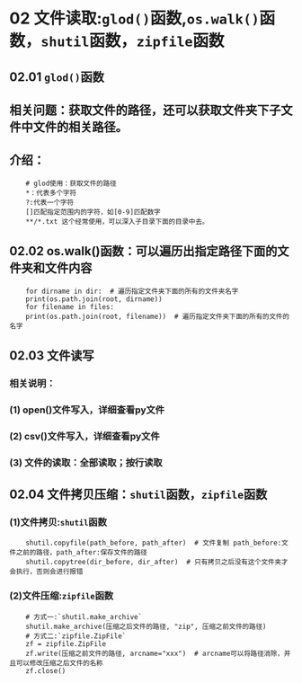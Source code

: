 # 02 文件读取:`glod()`函数,`os.walk()`函数，`shutil`函数，`zipfile`函数
## 02.01 `glod()`函数
## 相关问题：获取文件的路径，还可以获取文件夹下子文件中文件的相关路径。
## 介绍：
        # glod使用：获取文件的路径
        *：代表多个字符
        ?:代表一个字符
        []匹配指定范围内的字符，如[0-9]匹配数字
        **/*.txt 这个经常使用，可以深入子目录下面的目录中去。
## 02.02 os.walk()函数：可以遍历出指定路径下面的文件夹和文件内容
        for dirname in dir:  # 遍历指定文件夹下面的所有的文件夹名字
        print(os.path.join(root, dirname))
        for filename in files:
        print(os.path.join(root, filename))  # 遍历指定文件夹下面的所有的文件的名字
## 02.03 文件读写
### 相关说明：
### (1) open()文件写入，详细查看py文件
### (2) csv()文件写入，详细查看py文件
### (3) 文件的读取：全部读取；按行读取
## 02.04 文件拷贝压缩：`shutil`函数，`zipfile`函数
### (1)文件拷贝:`shutil`函数
        shutil.copyfile(path_before, path_after)  # 文件复制 path_before:文件之前的路径，path_after:保存文件的路径
        shutil.copytree(dir_before, dir_after)  # 只有拷贝之后没有这个文件夹才会执行，否则会进行报错
### (2)文件压缩:`zipfile`函数
        # 方式一:`shutil.make_archive`
        shutil.make_archive(压缩之后文件的路径, "zip", 压缩之前文件的路径)
        # 方式二:`zipfile.ZipFile`
        zf = zipfile.ZipFile
        zf.write(压缩之前文件的路径, arcname="xxx")  # arcname可以将路径消除，并且可以修改压缩之后文件的名称
        zf.close()
